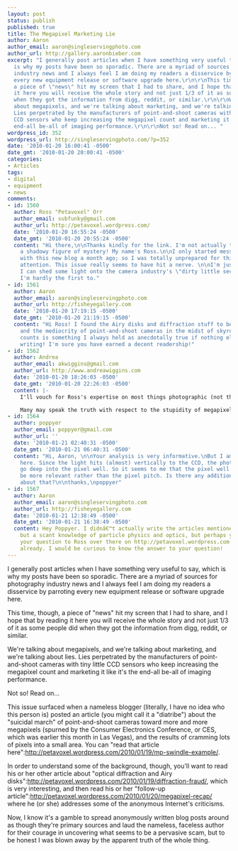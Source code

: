 ```yaml
---
layout: post
status: publish
published: true
title: The Megapixel Marketing Lie
author: Aaron
author_email: aaron@singleservingphoto.com
author_url: http://gallery.aaronbieber.com
excerpt: "I generally post articles when I have something very useful to say, which
  is why my posts have been so sporadic. There are a myriad of sources for photography
  industry news and I always feel I am doing my readers a disservice by parroting
  every new equipment release or software upgrade here.\r\n\r\nThis time, though,
  a piece of \"news\" hit my screen that I had to share, and I hope that by reading
  it here you will receive the whole story and not just 1/3 of it as some people did
  when they got the information from digg, reddit, or similar.\r\n\r\nWe're talking
  about megapixels, and we're talking about marketing, and we're talking about lies.
  Lies perpetrated by the manufacturers of point-and-shoot cameras with tiny little
  CCD sensors who keep increasing the megapixel count and marketing it like it's the
  end-all be-all of imaging performance.\r\n\r\nNot so! Read on... "
wordpress_id: 352
wordpress_url: http://singleservingphoto.com/?p=352
date: '2010-01-20 16:00:41 -0500'
date_gmt: '2010-01-20 20:00:41 -0500'
categories:
- Articles
tags:
- digital
- equipment
- news
comments:
- id: 1560
  author: Ross "Petavoxel" Orr
  author_email: subfunky@gmail.com
  author_url: http://petavoxel.wordpress.com/
  date: '2010-01-20 16:55:24 -0500'
  date_gmt: '2010-01-20 20:55:24 -0500'
  content: "Hi there,\n\nThanks kindly for the link. I'm not actually trying to be
    a shadowy figure of mystery! My name's Ross.\n\nI only started messing around
    with this new blog a month ago; so I was totally unprepared for this blowout of
    attention. This issue really seems to have hit a nerve. \n\nI'm just happy if
    I can shed some light onto the camera industry's \"dirty little secret\" hereâ€”but
    I'm hardly the first to."
- id: 1561
  author: Aaron
  author_email: aaron@singleservingphoto.com
  author_url: http://fisheyegallery.com
  date: '2010-01-20 17:19:15 -0500'
  date_gmt: '2010-01-20 21:19:15 -0500'
  content: "Hi Ross! I found the Airy disks and diffraction stuff to be very interesting
    and the mediocrity of point-and-shoot cameras in the midst of skyrocketing megapixel
    counts is something I always held as anecdotally true if nothing else. \n\nKeep
    writing! I'm sure you have earned a decent readership!"
- id: 1562
  author: Andrea
  author_email: akwiggins@gmail.com
  author_url: http://www.andreawiggins.com
  date: '2010-01-20 18:26:03 -0500'
  date_gmt: '2010-01-20 22:26:03 -0500'
  content: |-
    I'll vouch for Ross's expertise on most things photographic (not that my endorsement counts for much, but hey, I know the guy IRL) - and I only say "most" because no one can know it all.  Ross knows more about photographic minutiae than anyone else I've ever met, and I know a good handful of good photographers. He's my go-to guy when I have technical questions, whether they're related to pixels or film.

    Many may speak the truth with respect to the stupidity of megapixel mania, but Ross's skill in communicating the rationale for calling it a consumer fraud is what stands apart. IMHO, of course!
- id: 1564
  author: poppyer
  author_email: poppyer@gmail.com
  author_url: ''
  date: '2010-01-21 02:40:31 -0500'
  date_gmt: '2010-01-21 06:40:31 -0500'
  content: "Hi, Aaron, \n\nYour analysis is very informative.\nBut I am a little puzzled
    here. Since the light hits (almost) vertically to the CCD, the photons should
    go deep into the pixel well. So it seems to me that the pixel well depth should
    be more relevant rather than the pixel pitch. Is there any additional discussion
    about that?\n\nthanks,\npoppyer"
- id: 1567
  author: Aaron
  author_email: aaron@singleservingphoto.com
  author_url: http://fisheyegallery.com
  date: '2010-01-21 12:38:49 -0500'
  date_gmt: '2010-01-21 16:38:49 -0500'
  content: Hey Poppyer. I didnâ€™t actually write the articles mentioned and have
    but a scant knowledge of particle physics and optics, but perhaps you could direct
    your question to Ross over there on http://petavoxel.wordpress.com if you havenâ€™t
    already. I would be curious to know the answer to your question!
---
```

I generally post articles when I have something very useful to say,
which is why my posts have been so sporadic. There are a myriad of
sources for photography industry news and I always feel I am doing my
readers a disservice by parroting every new equipment release or
software upgrade here.

This time, though, a piece of "news" hit my screen that I had to share,
and I hope that by reading it here you will receive the whole story and
not just 1/3 of it as some people did when they got the information from
digg, reddit, or similar.

We're talking about megapixels, and we're talking about marketing, and
we're talking about lies. Lies perpetrated by the manufacturers of
point-and-shoot cameras with tiny little CCD sensors who keep increasing
the megapixel count and marketing it like it's the end-all be-all of
imaging performance.

Not so! Read on... <span id="more"></span><span id="more-352"></span>

This issue surfaced when a nameless blogger (literally, I have no idea
who this person is) posted an article (you might call it a "diatribe")
about the "suicidal march" of point-and-shoot cameras toward more and
more megapixels (spurned by the Consumer Electronics Conference, or CES,
which was earlier this month in Las Vegas), and the results of cramming
lots of pixels into a small area. You can "read that article
here":http://petavoxel.wordpress.com/2010/01/19/mp-swindle-example/.

In order to understand some of the background, though, you'll want to
read his or her other article about "optical diffraction and Airy
disks":http://petavoxel.wordpress.com/2010/01/19/diffraction-fraud/,
which is very interesting, and then read his or her "follow-up
article":http://petavoxel.wordpress.com/2010/01/20/megapixel-recap/
where he (or she) addresses some of the anonymous Internet's criticisms.

Now, I know it's a gamble to spread anonymously written blog posts
around as though they're primary sources and laud the nameless, faceless
author for their courage in uncovering what seems to be a pervasive
scam, but to be honest I was blown away by the apparent truth of the
whole thing.

